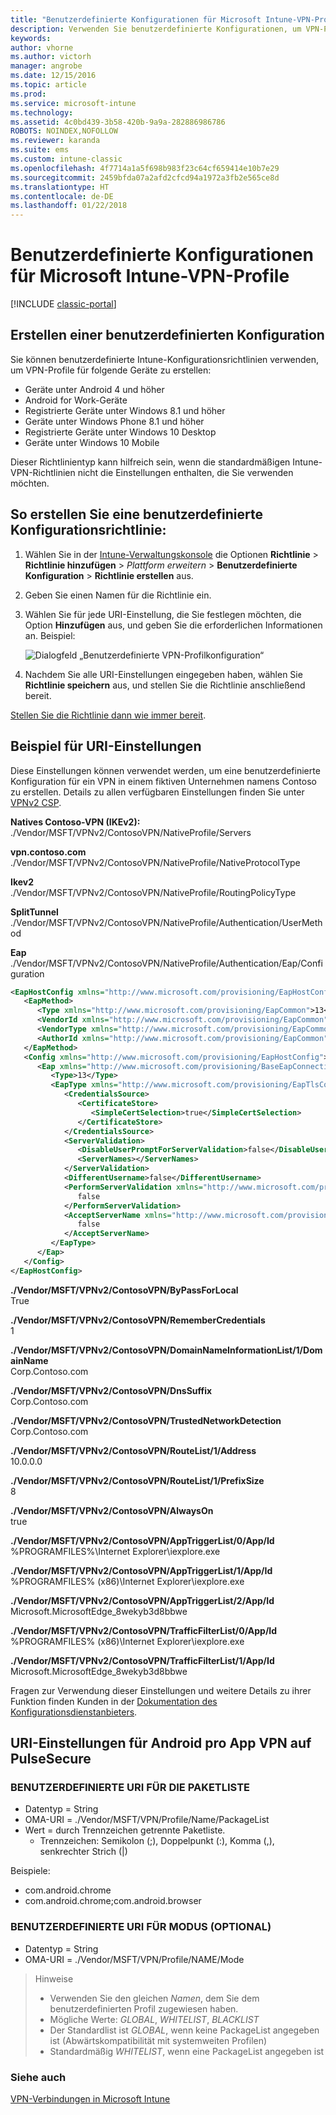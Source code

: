 ```yaml
---
title: "Benutzerdefinierte Konfigurationen für Microsoft Intune-VPN-Profile"
description: Verwenden Sie benutzerdefinierte Konfigurationen, um VPN-Profile in Intune zu erstellen.
keywords: 
author: vhorne
ms.author: victorh
manager: angrobe
ms.date: 12/15/2016
ms.topic: article
ms.prod: 
ms.service: microsoft-intune
ms.technology: 
ms.assetid: 4c0bd439-3b58-420b-9a9a-282886986786
ROBOTS: NOINDEX,NOFOLLOW
ms.reviewer: karanda
ms.suite: ems
ms.custom: intune-classic
ms.openlocfilehash: 4f7714a1a5f698b983f23c64cf659414e10b7e29
ms.sourcegitcommit: 2459bfda07a2afd2cfcd94a1972a3fb2e565ce8d
ms.translationtype: HT
ms.contentlocale: de-DE
ms.lasthandoff: 01/22/2018
---
```

# <a name="custom-configurations-for-microsoft-intune-vpn-profiles"></a>Benutzerdefinierte Konfigurationen für Microsoft Intune-VPN-Profile

[!INCLUDE [classic-portal](../includes/classic-portal.md)]

## <a name="create-a-custom-configuration"></a>Erstellen einer benutzerdefinierten Konfiguration
Sie können benutzerdefinierte Intune-Konfigurationsrichtlinien verwenden, um VPN-Profile für folgende Geräte zu erstellen:

* Geräte unter Android 4 und höher
* Android for Work-Geräte
* Registrierte Geräte unter Windows 8.1 und höher
* Geräte unter Windows Phone 8.1 und höher
* Registrierte Geräte unter Windows 10 Desktop
* Geräte unter Windows 10 Mobile

Dieser Richtlinientyp kann hilfreich sein, wenn die standardmäßigen Intune-VPN-Richtlinien nicht die Einstellungen enthalten, die Sie verwenden möchten.

## <a name="to-create-a-custom-configuration-policy"></a>So erstellen Sie eine benutzerdefinierte Konfigurationsrichtlinie:

1. Wählen Sie in der [Intune-Verwaltungskonsole](https://manage.microsoft.com) die Optionen **Richtlinie** > **Richtlinie hinzufügen** > *Plattform erweitern* > **Benutzerdefinierte Konfiguration** > **Richtlinie erstellen** aus.
2. Geben Sie einen Namen für die Richtlinie ein.
3. Wählen Sie für jede URI-Einstellung, die Sie festlegen möchten, die Option **Hinzufügen** aus, und geben Sie die erforderlichen Informationen an. Beispiel:

   ![Dialogfeld „Benutzerdefinierte VPN-Profilkonfiguration“](./media/Intune_Add_VPN_URI.png)

4. Nachdem Sie alle URI-Einstellungen eingegeben haben, wählen Sie **Richtlinie speichern** aus, und stellen Sie die Richtlinie anschließend bereit.

[Stellen Sie die Richtlinie dann wie immer bereit](/intune-classic/deploy-use/manage-settings-and-features-on-your-devices-with-microsoft-intune-policies#deploy-a-configuration-policy).

## <a name="example-uri-settings"></a>Beispiel für URI-Einstellungen

Diese Einstellungen können verwendet werden, um eine benutzerdefinierte Konfiguration für ein VPN in einem fiktiven Unternehmen namens Contoso zu erstellen.
Details zu allen verfügbaren Einstellungen finden Sie unter [VPNv2 CSP](https://msdn.microsoft.com/library/windows/hardware/dn914776.aspx).

**Natives Contoso-VPN (IKEv2):**<br />
./Vendor/MSFT/VPNv2/ContosoVPN/NativeProfile/Servers

**vpn.contoso.com**<br />
./Vendor/MSFT/VPNv2/ContosoVPN/NativeProfile/NativeProtocolType

**Ikev2<br />** ./Vendor/MSFT/VPNv2/ContosoVPN/NativeProfile/RoutingPolicyType

**SplitTunnel**<br />
./Vendor/MSFT/VPNv2/ContosoVPN/NativeProfile/Authentication/UserMethod

**Eap**<br />
./Vendor/MSFT/VPNv2/ContosoVPN/NativeProfile/Authentication/Eap/Configuration
``` xml
<EapHostConfig xmlns="http://www.microsoft.com/provisioning/EapHostConfig">
   <EapMethod>
      <Type xmlns="http://www.microsoft.com/provisioning/EapCommon">13</Type>
      <VendorId xmlns="http://www.microsoft.com/provisioning/EapCommon">0</VendorId>
      <VendorType xmlns="http://www.microsoft.com/provisioning/EapCommon">0</VendorType>
      <AuthorId xmlns="http://www.microsoft.com/provisioning/EapCommon">0</AuthorId>
   </EapMethod>
   <Config xmlns="http://www.microsoft.com/provisioning/EapHostConfig">
      <Eap xmlns="http://www.microsoft.com/provisioning/BaseEapConnectionPropertiesV1">
         <Type>13</Type>
         <EapType xmlns="http://www.microsoft.com/provisioning/EapTlsConnectionPropertiesV1">
            <CredentialsSource>
               <CertificateStore>
                  <SimpleCertSelection>true</SimpleCertSelection>
               </CertificateStore>
            </CredentialsSource>
            <ServerValidation>
               <DisableUserPromptForServerValidation>false</DisableUserPromptForServerValidation>
               <ServerNames></ServerNames>
            </ServerValidation>
            <DifferentUsername>false</DifferentUsername>
            <PerformServerValidation xmlns="http://www.microsoft.com/provisioning/EapTlsConnectionPropertiesV2">
               false
            </PerformServerValidation>
            <AcceptServerName xmlns="http://www.microsoft.com/provisioning/EapTlsConnectionPropertiesV2">
               false
            </AcceptServerName>
         </EapType>
      </Eap>
   </Config>
</EapHostConfig>
```
**./Vendor/MSFT/VPNv2/ContosoVPN/ByPassForLocal**<br />
True

**./Vendor/MSFT/VPNv2/ContosoVPN/RememberCredentials**<br />
1

**./Vendor/MSFT/VPNv2/ContosoVPN/DomainNameInformationList/1/DomainName**<br />
Corp.Contoso.com

**./Vendor/MSFT/VPNv2/ContosoVPN/DnsSuffix**<br />
Corp.Contoso.com

**./Vendor/MSFT/VPNv2/ContosoVPN/TrustedNetworkDetection**<br />
Corp.Contoso.com

**./Vendor/MSFT/VPNv2/ContosoVPN/RouteList/1/Address**<br />
10.0.0.0

**./Vendor/MSFT/VPNv2/ContosoVPN/RouteList/1/PrefixSize**<br />
8

**./Vendor/MSFT/VPNv2/ContosoVPN/AlwaysOn**<br />
true

**./Vendor/MSFT/VPNv2/ContosoVPN/AppTriggerList/0/App/Id**<br />
%PROGRAMFILES%\Internet Explorer\iexplore.exe

**./Vendor/MSFT/VPNv2/ContosoVPN/AppTriggerList/1/App/Id**<br />
%PROGRAMFILES% (x86)\Internet Explorer\iexplore.exe

**./Vendor/MSFT/VPNv2/ContosoVPN/AppTriggerList/2/App/Id**<br />
Microsoft.MicrosoftEdge_8wekyb3d8bbwe

**./Vendor/MSFT/VPNv2/ContosoVPN/TrafficFilterList/0/App/Id**<br />
%PROGRAMFILES% (x86)\Internet Explorer\iexplore.exe

**./Vendor/MSFT/VPNv2/ContosoVPN/TrafficFilterList/1/App/Id**<br />
Microsoft.MicrosoftEdge_8wekyb3d8bbwe

Fragen zur Verwendung dieser Einstellungen und weitere Details zu ihrer Funktion finden Kunden in der [Dokumentation des Konfigurationsdienstanbieters](https://msdn.microsoft.com/library/windows/hardware/dn914776(v=vs.85).aspx).

## <a name="uri-settings-for-android-per-app-vpn-on-pulsesecure"></a>URI-Einstellungen für Android pro App VPN auf PulseSecure
### <a name="custom-uri-for-package-list"></a>BENUTZERDEFINIERTE URI FÜR DIE PAKETLISTE
-  Datentyp = String
-  OMA-URI = ./Vendor/MSFT/VPN/Profile/Name/PackageList
-  Wert = durch Trennzeichen getrennte Paketliste.
   - Trennzeichen: Semikolon (;), Doppelpunkt (:), Komma (,), senkrechter Strich (|)

Beispiele:
- com.android.chrome
- com.android.chrome;com.android.browser

### <a name="custom-uri-for-mode-optional"></a>BENUTZERDEFINIERTE URI FÜR MODUS (OPTIONAL)
- Datentyp = String
- OMA-URI = ./Vendor/MSFT/VPN/Profile/NAME/Mode

> Hinweise
> - Verwenden Sie den gleichen *Namen*, dem Sie dem benutzerdefinierten Profil zugewiesen haben.
> - Mögliche Werte: *GLOBAL*, *WHITELIST*, *BLACKLIST*
> - Der Standardlist ist *GLOBAL*, wenn keine PackageList angegeben ist (Abwärtskompatibilität mit systemweiten Profilen)
> - Standardmäßig *WHITELIST*, wenn eine PackageList angegeben ist


### <a name="see-also"></a>Siehe auch
[VPN-Verbindungen in Microsoft Intune](vpn-connections-in-microsoft-intune.md)
